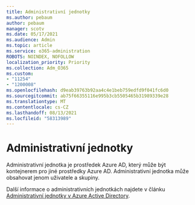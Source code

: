 ```yaml
---
title: Administrativní jednotky
ms.author: pebaum
author: pebaum
manager: scotv
ms.date: 05/17/2021
ms.audience: Admin
ms.topic: article
ms.service: o365-administration
ROBOTS: NOINDEX, NOFOLLOW
localization_priority: Priority
ms.collection: Adm_O365
ms.custom:
- "11254"
- "1200008"
ms.openlocfilehash: d9eab39763b92aa4c4e1beb759edfd9f041fc6d0
ms.sourcegitcommit: ab75f66355116e995b3cb5505465b31989339e28
ms.translationtype: MT
ms.contentlocale: cs-CZ
ms.lasthandoff: 08/13/2021
ms.locfileid: "58313989"
---
```

# <a name="administrative-units"></a>Administrativní jednotky

Administrativní jednotka je prostředek Azure AD, který může být kontejnerem pro jiné prostředky Azure AD. Administrativní jednotka může obsahovat jenom uživatele a skupiny.

Další informace o administrativních jednotkách najdete v článku [Administrativní jednotky v Azure Active Directory](https://docs.microsoft.com/azure/active-directory/roles/administrative-units).